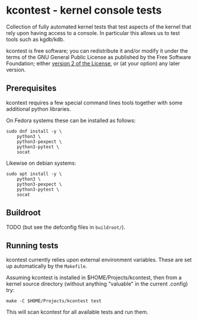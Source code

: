 kcontest - kernel console tests
===============================

Collection of fully automated kernel tests that test aspects of the
kernel that rely upon having access to a console. In particular this
allows us to test tools such as kgdb/kdb.

kcontest is free software; you can redistribute it and/or modify
it under the terms of the GNU General Public License as published by
the Free Software Foundation; either [version 2 of the
License](LICENSE.md), or (at your option) any later version.

Prerequisites
-------------

kcontext requires a few special command lines tools together with some
additional python libraries.

On Fedora systems these can be installed as follows:

~~~
sudo dnf install -y \
	python3 \
	python3-pexpect \
	python3-pytest \
	socat
~~~

Likewise on debian systems:

~~~
sudo apt install -y \
	python3 \
	python3-pexpect \
	python3-pytest \
	socat
~~~

Buildroot
---------

TODO (but see the defconfig files in `buildroot/`).

Running tests
-------------

kcontest currently relies upon external environment variables. These are
set up automatically by the `Makefile`.

Assuming kcontest is installed in $HOME/Projects/kcontest, then from a 
kernel source directory (without anything "valuable" in the
current .config) try:

~~~
make -C $HOME/Projects/kcontest test
~~~

This will scan kcontest for all available tests and run them.
